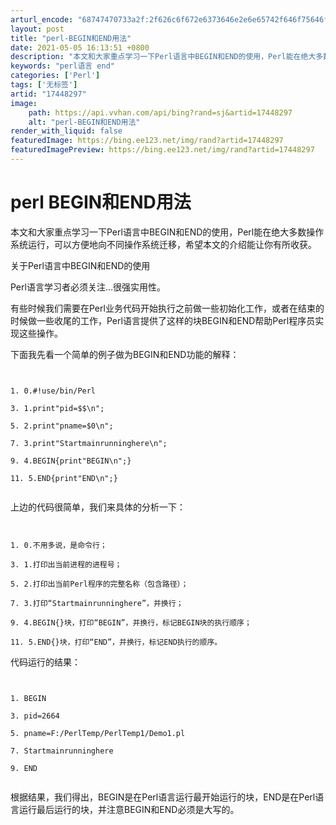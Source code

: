 ```yaml
---
arturl_encode: "68747470733a2f:2f626c6f672e6373646e2e6e65742f646f75646f7538343836:2f61727469636c652f64657461696c732f3137343438323937"
layout: post
title: "perl-BEGIN和END用法"
date: 2021-05-05 16:13:51 +0800
description: "本文和大家重点学习一下Perl语言中BEGIN和END的使用，Perl能在绝大多数操作系统运行，可以"
keywords: "perl语言 end"
categories: ['Perl']
tags: ['无标签']
artid: "17448297"
image:
    path: https://api.vvhan.com/api/bing?rand=sj&artid=17448297
    alt: "perl-BEGIN和END用法"
render_with_liquid: false
featuredImage: https://bing.ee123.net/img/rand?artid=17448297
featuredImagePreview: https://bing.ee123.net/img/rand?artid=17448297
---
```


# perl BEGIN和END用法

本文和大家重点学习一下Perl语言中BEGIN和END的使用，Perl能在绝大多数操作系统运行，可以方便地向不同操作系统迁移，希望本文的介绍能让你有所收获。

关于Perl语言中BEGIN和END的使用

Perl语言学习者必须关注…很强实用性。

有些时候我们需要在Perl业务代码开始执行之前做一些初始化工作，或者在结束的时候做一些收尾的工作，Perl语言提供了这样的块BEGIN和END帮助Perl程序员实现这些操作。

下面我先看一个简单的例子做为BEGIN和END功能的解释：

```


1. 0.#!use/bin/Perl

3. 1.print"pid=$$\n";

5. 2.print"pname=$0\n";

7. 3.print"Startmainrunninghere\n";

9. 4.BEGIN{print"BEGIN\n";}

11. 5.END{print"END\n";}


```

上边的代码很简单，我们来具体的分析一下：

```


1. 0.不用多说，是命令行；

3. 1.打印出当前进程的进程号；

5. 2.打印出当前Perl程序的完整名称（包含路径）；

7. 3.打印“Startmainrunninghere”，并换行；

9. 4.BEGIN{}块，打印“BEGIN”，并换行，标记BEGIN块的执行顺序；

11. 5.END{}块，打印“END”，并换行，标记END执行的顺序。

```

代码运行的结果：

```


1. BEGIN

3. pid=2664

5. pname=F:/PerlTemp/PerlTemp1/Demo1.pl

7. Startmainrunninghere

9. END


```

根据结果，我们得出，BEGIN是在Perl语言运行最开始运行的块，END是在Perl语言运行最后运行的块，并注意BEGIN和END必须是大写的。
